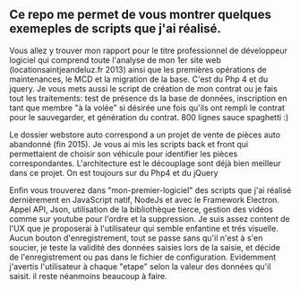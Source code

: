 ## Ce repo me permet de vous montrer quelques exemeples de scripts que j'ai réalisé.

Vous allez y trouver mon rapport pour le titre professionnel de développeur logiciel qui comprend toute l'analyse 
de mon 1er site web (locationsaintjeandeluz.fr 2013) ainsi que les premières opérations de maintenances, 
le MCD et la migration de la base. C'est du Php 4 et du jquery. Je vous mets aussi le script de création de mon contrat ou je fais tout les traitements: test de présence ds la base de données, inscription en tant que membre "à la volée" si désirée une fois qu'ils ont rempli le contrat pour le sauvegarder, et génération du contrat. 800 lignes sauce spaghetti :)


Le dossier webstore auto correspond a un projet de vente de pièces auto abandonné (fin 2015). Je vous ai mis les scripts back et front qui permettaient de choisir son véhicule pour identifier les pièces correspondantes. L'architecture est le découplage sont déjà bien meilleur dans ce projet. On est toujours sur du Php4 et du jQuery
 

Enfin vous trouverez dans "mon-premier-logiciel" des scripts que j'ai réalisé dernièrement en JavaScript natif, NodeJs et avec le Framework Electron.
Appel API, Json, utilisation de la bibliothèque tierce, gestion des vidéos comme sur youtube pour l'ordre et la suppression. Je suis assez content de l'UX que je proposerai à l'utilisateur qui semble enfantine et trés visuelle. Aucun bouton d'enregistrement, tout se passe sans qu'il n'est à s'en soucier, je teste la validité des données saisies lors de la saisie, et décide de l'enregistrement ou pas dans le fichier de configuration. Evidemment j'avertis l'utilisateur à chaque "etape" selon la valeur des données qu'il saisit. il reste néanmoins beaucoup à faire.
